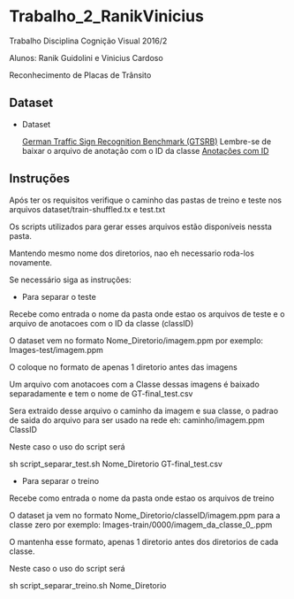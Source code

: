 # Trabalho_2_RanikVinicius
Trabalho Disciplina Cognição Visual 2016/2

Alunos: Ranik Guidolini e Vinicius Cardoso

Reconhecimento de Placas de Trânsito

## Dataset

- Dataset

  [German Traffic Sign Recognition Benchmark (GTSRB)](http://benchmark.ini.rub.de/?section=gtsrb&subsection=dataset#Downloads)
  Lembre-se de baixar o arquivo de anotação com o ID da classe [Anotações com ID](http://benchmark.ini.rub.de/Dataset/GTSRB_Final_Test_GT.zip) 

## Instruções

Após ter os requisitos verifique o caminho das pastas de treino e teste nos arquivos dataset/train-shuffled.tx e test.txt

Os scripts utilizados para gerar esses arquivos estão disponíveis nessta pasta.

Mantendo mesmo nome dos diretorios, nao eh necessario roda-los novamente.

Se necessário siga as instruções:

- Para separar o teste

Recebe como entrada o nome da pasta onde estao os arquivos de teste e o arquivo de anotacoes com o ID da classe (classID)

O dataset vem no formato Nome_Diretorio/imagem.ppm por exemplo: Images-test/imagem.ppm

O coloque no formato de apenas 1 diretorio antes das imagens

Um arquivo com anotacoes com a Classe dessas imagens é baixado separadamente e tem o nome de GT-final_test.csv

Sera extraido desse arquivo o caminho da imagem e sua classe, o padrao de saida do arquivo para ser usado na rede eh: caminho/imagem.ppm ClassID

Neste caso o uso do script será

  sh script_separar_test.sh Nome_Diretorio GT-final_test.csv

- Para separar o treino

Recebe como entrada o nome da pasta onde estao os arquivos de treino

O dataset ja vem no formato Nome_Diretorio/classeID/imagem.ppm para a classe zero por exemplo:
Images-train/0000/imagem_da_classe_0_.ppm

O mantenha esse formato, apenas 1 diretorio antes dos diretorios de cada classe.

Neste caso o uso do script será

  sh script_separar_treino.sh Nome_Diretorio
